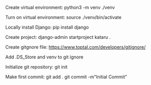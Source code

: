 Create virtual environment:
python3 -m venv ./venv

Turn on virtual environment:
source ./venv/bin/activate

Locally install Django:
pip install django

Create project:
django-admin startproject kataru .

Create gitgnore file:
https://www.toptal.com/developers/gitignore/

Add .DS_Store and venv to git ignore

Initialize git repository:
git init

Make first commit:
git add .
git commit -m"Initial Commit"

